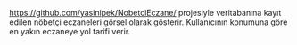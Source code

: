 https://github.com/yasinipek/NobetciEczane/ projesiyle veritabanına kayıt edilen nöbetçi eczaneleri görsel olarak gösterir. Kullanıcının konumuna göre en yakın eczaneye yol tarifi verir.
